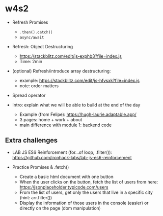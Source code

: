 
# w4s2

<!--

Notes:

- Morning includes a lot of theory and concepts (how the internet works, intro to node etc)

- Try to make it "FUN, SHORT AND DYNAMIC"

- Finish early to start lab early

- IF WE HAVE TIME:
  - Explain how to collaborate on the same repo on git
    - Student 1:
      - forks lab
      - adds the other student as collaborator
      - pair programming
      - commit + push
    - Student 2:
      - clones the same repo (we will not fork it)
      - pull
      - pair programming
      - commit + push
  - Intro git conflicts

-->

- Refresh Promises
  - `.then().catch()`
  - `async/await`


- Refresh: Object Destructuring
  - https://stackblitz.com/edit/js-exphb3?file=index.js
  - Time: 2min


- (optional) Refresh/introduce array destructuring:
    - example: https://stackblitz.com/edit/js-hfvsxk?file=index.js
    - note: order matters


- Spread operator


- Intro: explain what we will be able to build at the end of the day
  - Example (from Felipe): https://hugh-laurie.adaptable.app/
  - 3 pages: home + work + about
  - main difference with module 1: backend code



<!--
@Luis

Check that students can create an account at adaptable.
https://adaptable.io/app/signin

-->




## Extra challenges

- LAB JS ES6 Reinforcement (for...of loop, .filter()):
  https://github.com/ironhack-labs/lab-js-es6-reinforcement

- Practice Promises & .fetch()
  - Create a basic html document with one button
  - When the user clicks on the button, fetch the list of users from here: https://jsonplaceholder.typicode.com/users
  - From the list of users, get only the users that live in a specific city (hint: arr.filter())
  - Display the information of those users in the console (easier) or directly on the page (dom manipulation)

